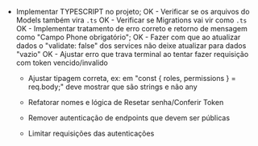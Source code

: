 * Implementar TYPESCRIPT no projeto;
  OK - Verificar se os arquivos do Models também vira `.ts`
  OK - Verificar se Migrations vai vir como `.ts`
  OK - Implementar tratamento de erro correto e retorno de mensagem como "Campo Phone obrigatório";
  OK - Fazer com que ao atualizar dados o "validate: false" dos services não deixe atualizar para dados "vazio"
  OK - Ajustar erro que trava terminal ao tentar fazer requisição com token vencido/invalido
  - Ajustar tipagem correta, ex: em "const { roles, permissions } = req.body;" deve mostrar que são strings e não any


  - Refatorar nomes e lógica de Resetar senha/Conferir Token
  - Remover autenticação de endpoints que devem ser públicas
  - Limitar requisições das autenticações
  
